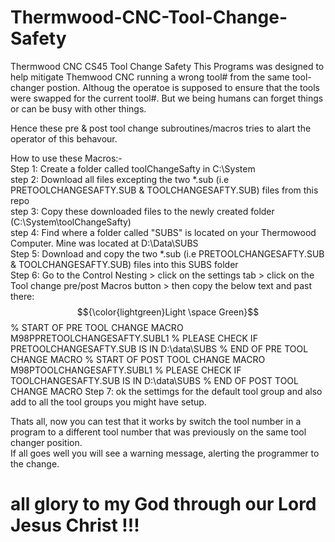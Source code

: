 # Thermwood-CNC-Tool-Change-Safety
Thermwood CNC CS45 Tool Change Safety
This Programs was designed to help mitigate Themwood CNC running a wrong tool# from the same tool-changer postion.
Althoug the operatoe is supposed to ensure that the tools were swapped for the current tool#. 
But we being humans can forget things or can be busy with other things.

Hence these pre & post tool change subroutines/macros tries to alart the operator of this behavour.

How to use these Macros:-  
Step 1: Create a folder called toolChangeSafty in C:\System  
step 2: Download all files excepting the two *.sub (i.e PRETOOLCHANGESAFTY.SUB & TOOLCHANGESAFTY.SUB) files from this repo  
step 3: Copy these downloaded files to the newly created folder (C:\System\toolChangeSafty)  
step 4: Find where a folder called "SUBS" is located on your Thermowood Computer. Mine was located at D:\Data\SUBS  
Step 5: Download and copy the two *.sub (i.e PRETOOLCHANGESAFTY.SUB & TOOLCHANGESAFTY.SUB) files into this SUBS folder  
Step 6: Go to the Control Nesting > click on the settings tab > click on the Tool change pre/post Macros button > then copy the below text and past there:  
 $${\color{lightgreen}Light \space Green}$$  % START OF PRE TOOL CHANGE MACRO
  M98PPRETOOLCHANGESAFTY.SUBL1
  % PLEASE CHECK IF PRETOOLCHANGESAFTY.SUB IS IN D:\data\SUBS
  % END OF PRE TOOL CHANGE MACRO
  % START OF POST TOOL CHANGE MACRO
  M98PTOOLCHANGESAFTY.SUBL1
  % PLEASE CHECK IF TOOLCHANGESAFTY.SUB IS IN D:\data\SUBS
  % END OF POST TOOL CHANGE MACRO
Step 7: ok the settimgs for the default tool group and also add to all the tool groups you might have setup.

Thats all, now you can test that it works by switch the tool number in a program to a different tool number that was previously on the same tool changer position.  
If all goes well you will see a warning message, alerting the programmer to the change.





# all glory to my God through our Lord Jesus Christ !!!
